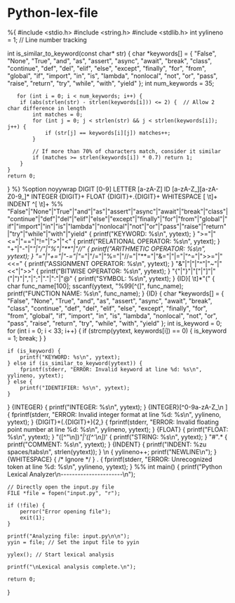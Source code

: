 ﻿# Python-lex-file
%{
#include <stdio.h>
#include <string.h>
#include <stdlib.h>
int yylineno = 1;  // Line number tracking


int is_similar_to_keyword(const char* str) {
    char *keywords[] = {
        "False", "None", "True", "and", "as", "assert", "async", "await", "break",
        "class", "continue", "def", "del", "elif", "else", "except", "finally",
        "for", "from", "global", "if", "import", "in", "is", "lambda", "nonlocal",
        "not", "or", "pass", "raise", "return", "try", "while", "with", "yield"
    };
    int num_keywords = 35;
    
       for (int i = 0; i < num_keywords; i++) {
        if (abs(strlen(str) - strlen(keywords[i])) <= 2) {  // Allow 2 char difference in length
            int matches = 0;
            for (int j = 0; j < strlen(str) && j < strlen(keywords[i]); j++) {
                if (str[j] == keywords[i][j]) matches++;
            }
            
            // If more than 70% of characters match, consider it similar
            if (matches >= strlen(keywords[i]) * 0.7) return 1;
        }
    }
    return 0;
}
%}
%option noyywrap
DIGIT [0-9]
LETTER [a-zA-Z]
ID [a-zA-Z_][a-zA-Z0-9_]*
INTEGER {DIGIT}+
FLOAT {DIGIT}+\.{DIGIT}+
WHITESPACE [ \t]+
INDENT ^[ \t]+
%%  
"False"|"None"|"True"|"and"|"as"|"assert"|"async"|"await"|"break"|"class"|"continue"|"def"|"del"|"elif"|"else"|"except"|"finally"|"for"|"from"|"global"|"if"|"import"|"in"|"is"|"lambda"|"nonlocal"|"not"|"or"|"pass"|"raise"|"return"|"try"|"while"|"with"|"yield" { printf("KEYWORD: %s\n", yytext); }
">="|"<="|"=="|"!="|">"|"<" { printf("RELATIONAL OPERATOR: %s\n", yytext); }
"+"|"-"|"*"|"/"|"%"|"**"|"//" { printf("ARITHMETIC OPERATOR: %s\n", yytext); }
"="|"+="|"-="|"*="|"/="|"%="|"//="|"**="|"&="|"|="|"^="|">>="|"<<=" { printf("ASSIGNMENT OPERATOR: %s\n", yytext); }
"&"|"|"|"^"|"~"|"<<"|">>" { printf("BITWISE OPERATOR: %s\n", yytext); }
"{"|"}"|"["|"]"|"("|")"|","|";"|"."|":"|"@" { printf("SYMBOL: %s\n", yytext); }
{ID}[ \t]*"(" { char func_name[100]; sscanf(yytext, "%99[^(]", func_name); printf("FUNCTION NAME: %s\n", func_name); }
{ID} {
    char *keywords[] = {
        "False", "None", "True", "and", "as", "assert", "async", "await", "break",
        "class", "continue", "def", "del", "elif", "else", "except", "finally",
        "for", "from", "global", "if", "import", "in", "is", "lambda", "nonlocal",
        "not", "or", "pass", "raise", "return", "try", "while", "with", "yield"
    };
    int is_keyword = 0;
    for (int i = 0; i < 33; i++) { 
        if (strcmp(yytext, keywords[i]) == 0) {
            is_keyword = 1;
            break;
        }
    }
    
    if (is_keyword) {
        printf("KEYWORD: %s\n", yytext);
    } else if (is_similar_to_keyword(yytext)) {
        fprintf(stderr, "ERROR: Invalid keyword at line %d: %s\n", yylineno, yytext);
    } else {
        printf("IDENTIFIER: %s\n", yytext);
    }
}
{INTEGER} { printf("INTEGER: %s\n", yytext); }
{INTEGER}[^0-9a-zA-Z_\n ] { fprintf(stderr, "ERROR: Invalid integer format at line %d: %s\n", yylineno, yytext); }
{DIGIT}+(\.{DIGIT}+){2,} { fprintf(stderr, "ERROR: Invalid floating point number at line %d: %s\n", yylineno, yytext); }
{FLOAT} { printf("FLOAT: %s\n", yytext); }
\"([^\"\n])*\"|\'([^\'\n])*\' { printf("STRING: %s\n", yytext); }
"#".* { printf("COMMENT: %s\n", yytext); }
{INDENT} { printf("INDENT: %zu spaces/tabs\n", strlen(yytext)); }
\n { yylineno++; printf("NEWLINE\n"); }  
{WHITESPACE} { /* Ignore */ }
. { fprintf(stderr, "ERROR: Unrecognized token at line %d: %s\n", yylineno, yytext); }
%%
int main() {
    printf("Python Lexical Analyzer\n----------------------\n");

    // Directly open the input.py file
    FILE *file = fopen("input.py", "r");
    
    if (!file) { 
        perror("Error opening file");
        exit(1);
    }
    
    printf("Analyzing file: input.py\n\n");
    yyin = file; // Set the input file to yyin

    yylex(); // Start lexical analysis

    printf("\nLexical analysis complete.\n");

    return 0;
}
